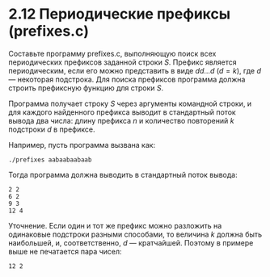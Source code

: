 # 2.12 Периодические префиксы (prefixes.c)
Составьте программу prefixes.c, выполняющую поиск всех периодических префиксов заданной строки $S$. Префикс является периодическим, если его можно представить в виде $dd...d$ $(d = k)$, где $d$ — некоторая подстрока. Для поиска префиксов программа должна строить префиксную функцию для строки $S$.

Программа получает строку $S$ через аргументы командной строки, и для каждого найденного префикса выводит в стандартный поток вывода два числа: длину префикса $n$ и количество повторений $k$ подстроки $d$ в префиксе.

Например, пусть программа вызвана как:
```
./prefixes aabaabaabaab
```
Тогда программа должна выводить в стандартный поток вывода:
```
2 2
6 2
9 3
12 4
```
Уточнение. Если один и тот же префикс можно разложить на одинаковые подстроки разными способами, то величина $k$ должна быть наибольшей, и, соответственно, $d$ — кратчайшей. Поэтому в примере выше не печатается пара чисел:
```
12 2
```
